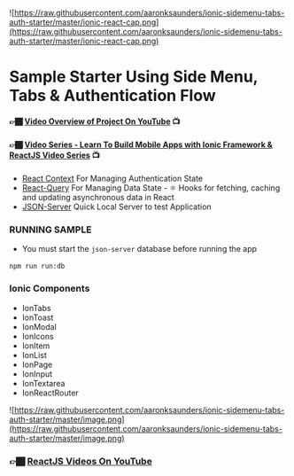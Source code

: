 ![https://raw.githubusercontent.com/aaronksaunders/ionic-sidemenu-tabs-auth-starter/master/ionic-react-cap.png](https://raw.githubusercontent.com/aaronksaunders/ionic-sidemenu-tabs-auth-starter/master/ionic-react-cap.png)

# Sample Starter Using Side Menu, Tabs & Authentication Flow

####  👉🏾 [Video Overview of Project On YouTube](https://www.youtube.com/watch?v=Es2Td9_UoZc) 📺
####  👉🏾 [Video Series - Learn To Build Mobile Apps with Ionic Framework & ReactJS Video Series](https://www.youtube.com/playlist?list=PL2PY2-9rsgl3aYbgV5Y_jFkCH7WWsiP-f) 📺


- [React Context](https://reactjs.org/docs/context.html) For Managing Authentication State
- [React-Query](https://github.com/tannerlinsley/react-query) For Managing Data State - ⚛️ Hooks for fetching, caching and updating asynchronous data in React
- [JSON-Server](https://github.com/typicode/json-server) Quick Local Server to test Application

### RUNNING SAMPLE
- You must start the `json-server` database before running the app
```
npm run run:db
```

### Ionic Components
- IonTabs
- IonToast
- IonModal
- IonIcons
- IonItem
- IonList
- IonPage
- IonInput
- IonTextarea
- IonReactRouter


![https://raw.githubusercontent.com/aaronksaunders/ionic-sidemenu-tabs-auth-starter/master/image.png](https://raw.githubusercontent.com/aaronksaunders/ionic-sidemenu-tabs-auth-starter/master/image.png)

###  👉🏾 [ReactJS Videos On YouTube](https://www.youtube.com/playlist?list=PL2PY2-9rsgl3OHIMYb1AzVG5wADUxOmUW)
